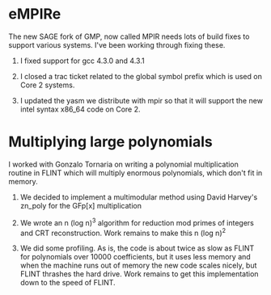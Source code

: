 

# eMPIRe

The new SAGE fork of GMP, now called MPIR needs lots of build fixes to support various systems. I've been working through fixing these. 

1) I fixed support for gcc 4.3.0 and 4.3.1 

2) I closed a trac ticket related to the global symbol prefix which is used on Core 2 systems.  

3) I updated the yasm we distribute with mpir so that it will support the new intel syntax x86_64 code on Core 2. 


# Multiplying large polynomials

I worked with Gonzalo Tornaria on writing a polynomial multiplication routine in FLINT which will multiply enormous polynomials, which don't fit in memory. 

1) We decided to implement a multimodular method using David Harvey's zn_poly for the GFp[x] multiplication 

2) We wrote an n (log n)<sup>3</sup> algorithm for reduction mod primes of integers and CRT reconstruction. Work remains to make this n (log n)<sup>2</sup> 

3) We did some profiling. As is, the code is about twice as slow as FLINT for polynomials over 10000 coefficients, but it uses less memory and when the machine runs out of memory the new code scales nicely, but FLINT thrashes the hard drive. Work remains to get this implementation down to the speed of FLINT. 
